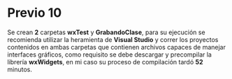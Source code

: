 # Previo 10

Se crean **2** carpetas **wxTest** y **GrabandoClase**, para su ejecución se recomienda utilizar la heramienta de **Visual Studio** y correr los proyectos contenidos en ambas carpetas que contienen archivos capaces de manejar interfaces gráficos, como requisito se debe descargar y precompilar la librería **wxWidgets**, en mi caso su proceso de compilación tardó **52** minutos.
